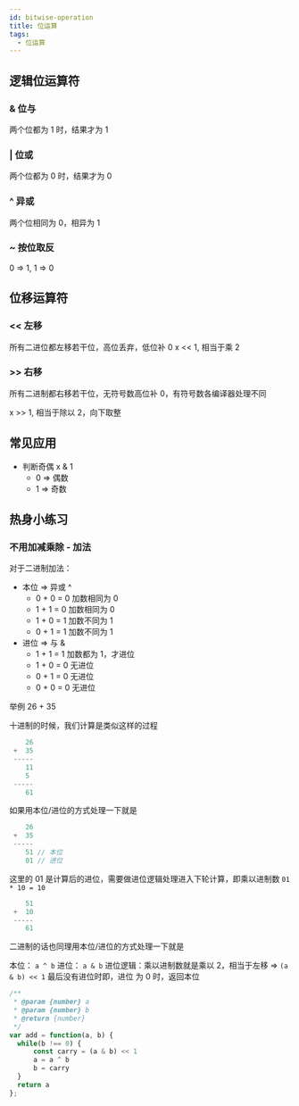 ```yaml
---
id: bitwise-operation
title: 位运算
tags:
  - 位运算
---
```


## 逻辑位运算符

### & 位与

两个位都为 1 时，结果才为 1

### | 位或

两个位都为 0 时，结果才为 0

### ^ 异或

两个位相同为 0，相异为 1

### ~ 按位取反

0 => 1, 1 => 0

## 位移运算符

### << 左移

所有二进位都左移若干位，高位丢弃，低位补 0
x << 1, 相当于乘 2

### >> 右移

所有二进制都右移若干位，无符号数高位补 0，有符号数各编译器处理不同

x >> 1, 相当于除以 2，向下取整

## 常见应用

- 判断奇偶 x & 1
  - 0 => 偶数
  - 1 => 奇数

## 热身小练习

### 不用加减乘除 - 加法

对于二进制加法：

- 本位 => 异或 ^
  - 0 + 0 = 0 加数相同为 0
  - 1 + 1 = 0 加数相同为 0
  - 1 + 0 = 1 加数不同为 1
  - 0 + 1 = 1 加数不同为 1
- 进位 => 与 &
  - 1 + 1 = 1 加数都为 1，才进位
  - 1 + 0 = 0 无进位
  - 0 + 1 = 0 无进位
  - 0 + 0 = 0 无进位

举例 26 + 35

十进制的时候，我们计算是类似这样的过程

```js
    26
 +  35
 -----
    11
    5
 -----
    61
```

如果用本位/进位的方式处理一下就是

```js
    26
 +  35
 -----
    51 // 本位
    01 // 进位
```

这里的 01 是计算后的进位，需要做进位逻辑处理进入下轮计算，即乘以进制数 `01 * 10 = 10`

```js
    51
 +  10
 -----
    61
```

二进制的话也同理用本位/进位的方式处理一下就是

本位： `a ^ b`
进位： `a & b`
进位逻辑：乘以进制数就是乘以 2，相当于左移 => `(a & b) << 1`
最后没有进位时即，进位 为 0 时，返回本位

```js
/**
 * @param {number} a
 * @param {number} b
 * @return {number}
 */
var add = function(a, b) {
  while(b !== 0) {
      const carry = (a & b) << 1
      a = a ^ b
      b = carry
  }
  return a
};
```
